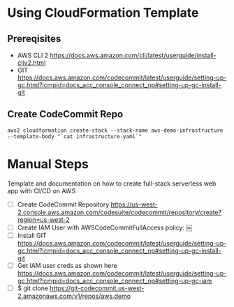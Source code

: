 # Using CloudFormation Template

## Prereqisites 
* AWS CLI 2 https://docs.aws.amazon.com/cli/latest/userguide/install-cliv2.html
* GIT https://docs.aws.amazon.com/codecommit/latest/userguide/setting-up-gc.html?icmpid=docs_acc_console_connect_np#setting-up-gc-install-git 

## Create CodeCommit Repo

```
aws2 cloudformation create-stack --stack-name aws-demo-infrastructure --template-body "`cat infrastructure.yaml`"
```

# Manual Steps
Template and documentation on how to create full-stack serverless web app with CI/CD on AWS

- [ ] Create CodeCommit Repository https://us-west-2.console.aws.amazon.com/codesuite/codecommit/repository/create?region=us-west-2 
- [ ] Create IAM User with AWSCodeCommitFullAccess policy:
￼
- [ ] Install GIT https://docs.aws.amazon.com/codecommit/latest/userguide/setting-up-gc.html?icmpid=docs_acc_console_connect_np#setting-up-gc-install-git 
- [ ] Get IAM user creds as shown here https://docs.aws.amazon.com/codecommit/latest/userguide/setting-up-gc.html?icmpid=docs_acc_console_connect_np#setting-up-gc-iam 
- [ ] $ git clone https://git-codecommit.us-west-2.amazonaws.com/v1/repos/aws.demo
